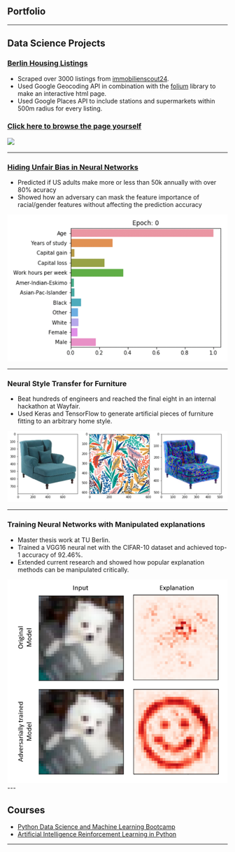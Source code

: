 ## Portfolio

---
## Data Science Projects
### [Berlin Housing Listings](https://github.com/plamenpasliev/BerlinHousing)
- Scraped over 3000 listings from [immobilienscout24](https://www.immobilienscout24.de/).
- Used Google Geocoding API in combination with the [folium](https://python-visualization.github.io/folium/) library to make an interactive html page.
- Used Google Places API to include stations and supermarkets within 500m radius for every listing.
### [Click here to browse the page yourself](pages/housing.html)
<img src="images/example.gif?raw=true"/>

---
### [Hiding Unfair Bias in Neural Networks](https://github.com/plamenpasliev/HidingRacialBias)
- Predicted if US adults make more or less than 50k annually with over 80% acuracy
- Showed how an adversary can mask the feature importance of racial/gender features without affecting the prediction accuracy
<img src="images/feature_importance_gif.gif?raw=true"/>

---
### Neural Style Transfer for Furniture
- Beat hundreds of engineers and reached the final eight in an internal hackathon at Wayfair.
- Used Keras and TensorFlow to generate artificial pieces of furniture fitting to an arbitrary home style.
<img src="images/styletransfer.png?raw=true"/>

---
### Training Neural Networks with Manipulated explanations
- Master thesis work at TU Berlin.
- Trained a VGG16 neural net with the CIFAR-10 dataset and achieved top-1 accuracy of 92.46%.
- Extended current research and showed how popular explanation methods can be manipulated critically.
<img src="images/puppy_smiley.png?raw=true"/>
---

## Courses 

- [Python Data Science and Machine Learning Bootcamp](https://github.com/plamenpasliev/Python-for-Data-Science-and-Machine-Learning-Bootcamp)
- [Artificial Intelligence Reinforcement Learning in Python](https://github.com/plamenpasliev/Artificial-Intelligence-Reinforcement-Learning-in-Python)

---


